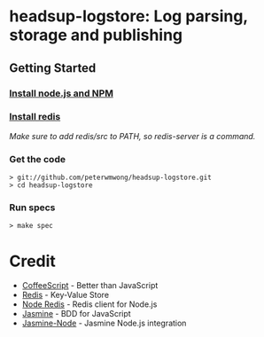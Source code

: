 headsup-logstore: Log parsing, storage and publishing
=====================================================


Getting Started
---------------

### [Install node.js and NPM](https://github.com/joyent/node/wiki/Installation)

### [Install redis](http://redis.io/download)

*Make sure to add redis/src to PATH, so redis-server is a command.*

### Get the code

    > git://github.com/peterwmwong/headsup-logstore.git
    > cd headsup-logstore

### Run specs

    > make spec


Credit
======
* [CoffeeScript](http://jashkenas.github.com/coffee-script/) - Better than JavaScript
* [Redis](http://redis.io/) - Key-Value Store
* [Node Redis](https://github.com/mranney/node_redis) - Redis client for Node.js
* [Jasmine](http://pivotal.github.com/jasmine/) - BDD for JavaScript
* [Jasmine-Node](http://jquery.com/) - Jasmine Node.js integration
